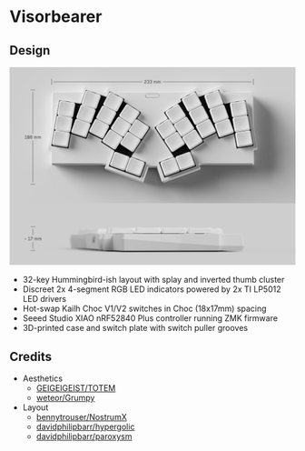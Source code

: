 # Visorbearer

## Design

<picture>
  <source media="(prefers-color-scheme: dark)" srcset="docs/images/Visorbearer Dimensions - Dark.jpg">
  <source media="(prefers-color-scheme: light)" srcset="docs/images/Visorbearer Dimensions - Light.jpg">
  <img alt="Visorbearer keyboard dimensions" src="docs/images/Visorbearer Dimensions - Light.jpg">
</picture>

- 32-key Hummingbird-ish layout with splay and inverted thumb cluster
- Discreet 2x 4-segment RGB LED indicators powered by 2x TI LP5012 LED drivers
- Hot-swap Kailh Choc V1/V2 switches in Choc (18x17mm) spacing
- Seeed Studio XIAO nRF52840 Plus controller running ZMK firmware
- 3D-printed case and switch plate with switch puller grooves

## Credits

- Aesthetics
   - [GEIGEIGEIST/TOTEM](https://github.com/GEIGEIGEIST/TOTEM)
   - [weteor/Grumpy](https://github.com/weteor/Grumpy)
- Layout
   - [bennytrouser/NostrumX](https://github.com/bennytrouser/NostrumX)
   - [davidphilipbarr/hypergolic](https://github.com/davidphilipbarr/hypergolic)
   - [davidphilipbarr/paroxysm](https://github.com/davidphilipbarr/paroxysm)
